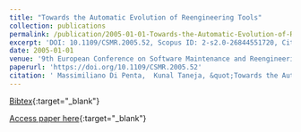 ```yaml
---
title: "Towards the Automatic Evolution of Reengineering Tools"
collection: publications
permalink: /publication/2005-01-01-Towards-the-Automatic-Evolution-of-Reengineering-Tools
excerpt: 'DOI: 10.1109/CSMR.2005.52, Scopus ID: 2-s2.0-26844551720, Cited by: 6'
date: 2005-01-01
venue: '9th European Conference on Software Maintenance and Reengineering (CSMR 2005), 21-23 March 2005, Manchester, UK, Proceedings'
paperurl: 'https://doi.org/10.1109/CSMR.2005.52'
citation: ' Massimiliano Di Penta,  Kunal Taneja, &quot;Towards the Automatic Evolution of Reengineering Tools.&quot; 9th European Conference on Software Maintenance and Reengineering (CSMR 2005), 21-23 March 2005, Manchester, UK, Proceedings, 2005.'
---
```

[Bibtex](https://dblp.org/rec/bib/conf/csmr/PentaT05){:target="_blank"}

[Access paper here](https://doi.org/10.1109/CSMR.2005.52){:target="_blank"}
